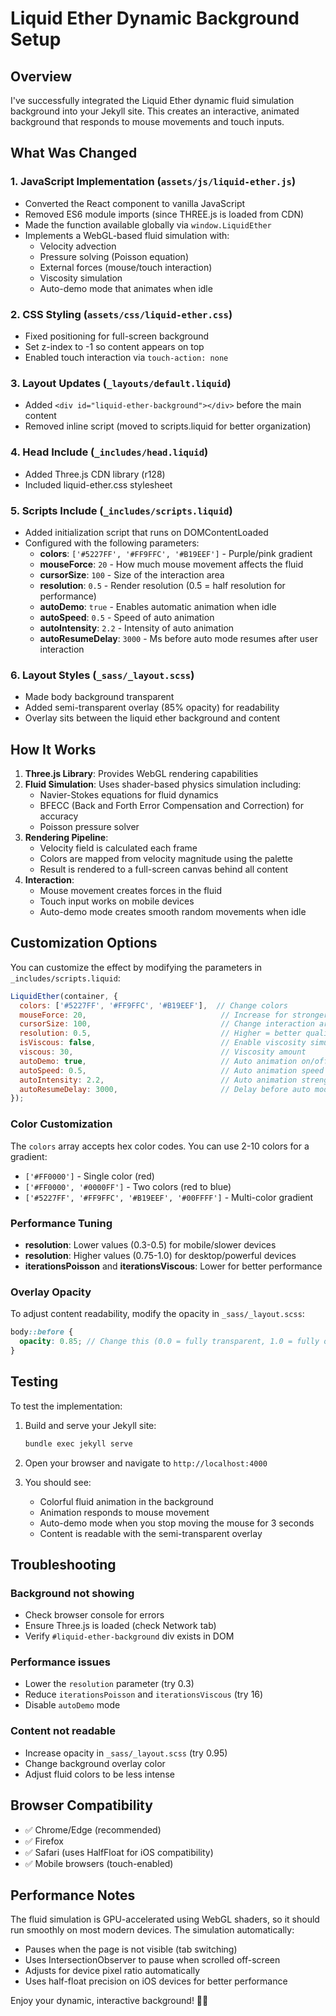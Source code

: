 # Liquid Ether Dynamic Background Setup

## Overview
I've successfully integrated the Liquid Ether dynamic fluid simulation background into your Jekyll site. This creates an interactive, animated background that responds to mouse movements and touch inputs.

## What Was Changed

### 1. JavaScript Implementation (`assets/js/liquid-ether.js`)
- Converted the React component to vanilla JavaScript
- Removed ES6 module imports (since THREE.js is loaded from CDN)
- Made the function available globally via `window.LiquidEther`
- Implements a WebGL-based fluid simulation with:
  - Velocity advection
  - Pressure solving (Poisson equation)
  - External forces (mouse/touch interaction)
  - Viscosity simulation
  - Auto-demo mode that animates when idle

### 2. CSS Styling (`assets/css/liquid-ether.css`)
- Fixed positioning for full-screen background
- Set z-index to -1 so content appears on top
- Enabled touch interaction via `touch-action: none`

### 3. Layout Updates (`_layouts/default.liquid`)
- Added `<div id="liquid-ether-background"></div>` before the main content
- Removed inline script (moved to scripts.liquid for better organization)

### 4. Head Include (`_includes/head.liquid`)
- Added Three.js CDN library (r128)
- Included liquid-ether.css stylesheet

### 5. Scripts Include (`_includes/scripts.liquid`)
- Added initialization script that runs on DOMContentLoaded
- Configured with the following parameters:
  - **colors**: `['#5227FF', '#FF9FFC', '#B19EEF']` - Purple/pink gradient
  - **mouseForce**: `20` - How much mouse movement affects the fluid
  - **cursorSize**: `100` - Size of the interaction area
  - **resolution**: `0.5` - Render resolution (0.5 = half resolution for performance)
  - **autoDemo**: `true` - Enables automatic animation when idle
  - **autoSpeed**: `0.5` - Speed of auto animation
  - **autoIntensity**: `2.2` - Intensity of auto animation
  - **autoResumeDelay**: `3000` - Ms before auto mode resumes after user interaction

### 6. Layout Styles (`_sass/_layout.scss`)
- Made body background transparent
- Added semi-transparent overlay (85% opacity) for readability
- Overlay sits between the liquid ether background and content

## How It Works

1. **Three.js Library**: Provides WebGL rendering capabilities
2. **Fluid Simulation**: Uses shader-based physics simulation including:
   - Navier-Stokes equations for fluid dynamics
   - BFECC (Back and Forth Error Compensation and Correction) for accuracy
   - Poisson pressure solver
3. **Rendering Pipeline**:
   - Velocity field is calculated each frame
   - Colors are mapped from velocity magnitude using the palette
   - Result is rendered to a full-screen canvas behind all content
4. **Interaction**:
   - Mouse movement creates forces in the fluid
   - Touch input works on mobile devices
   - Auto-demo mode creates smooth random movements when idle

## Customization Options

You can customize the effect by modifying the parameters in `_includes/scripts.liquid`:

```javascript
LiquidEther(container, {
  colors: ['#5227FF', '#FF9FFC', '#B19EEF'],  // Change colors
  mouseForce: 20,                              // Increase for stronger interaction
  cursorSize: 100,                             // Change interaction area size
  resolution: 0.5,                             // Higher = better quality, lower performance
  isViscous: false,                            // Enable viscosity simulation
  viscous: 30,                                 // Viscosity amount
  autoDemo: true,                              // Auto animation on/off
  autoSpeed: 0.5,                              // Auto animation speed
  autoIntensity: 2.2,                          // Auto animation strength
  autoResumeDelay: 3000,                       // Delay before auto mode resumes
});
```

### Color Customization
The `colors` array accepts hex color codes. You can use 2-10 colors for a gradient:
- `['#FF0000']` - Single color (red)
- `['#FF0000', '#0000FF']` - Two colors (red to blue)
- `['#5227FF', '#FF9FFC', '#B19EEF', '#00FFFF']` - Multi-color gradient

### Performance Tuning
- **resolution**: Lower values (0.3-0.5) for mobile/slower devices
- **resolution**: Higher values (0.75-1.0) for desktop/powerful devices
- **iterationsPoisson** and **iterationsViscous**: Lower for better performance

### Overlay Opacity
To adjust content readability, modify the opacity in `_sass/_layout.scss`:
```scss
body::before {
  opacity: 0.85; // Change this (0.0 = fully transparent, 1.0 = fully opaque)
}
```

## Testing

To test the implementation:

1. Build and serve your Jekyll site:
   ```bash
   bundle exec jekyll serve
   ```

2. Open your browser and navigate to `http://localhost:4000`

3. You should see:
   - Colorful fluid animation in the background
   - Animation responds to mouse movement
   - Auto-demo mode when you stop moving the mouse for 3 seconds
   - Content is readable with the semi-transparent overlay

## Troubleshooting

### Background not showing
- Check browser console for errors
- Ensure Three.js is loaded (check Network tab)
- Verify `#liquid-ether-background` div exists in DOM

### Performance issues
- Lower the `resolution` parameter (try 0.3)
- Reduce `iterationsPoisson` and `iterationsViscous` (try 16)
- Disable `autoDemo` mode

### Content not readable
- Increase opacity in `_sass/_layout.scss` (try 0.95)
- Change background overlay color
- Adjust fluid colors to be less intense

## Browser Compatibility

- ✅ Chrome/Edge (recommended)
- ✅ Firefox
- ✅ Safari (uses HalfFloat for iOS compatibility)
- ✅ Mobile browsers (touch-enabled)

## Performance Notes

The fluid simulation is GPU-accelerated using WebGL shaders, so it should run smoothly on most modern devices. The simulation automatically:
- Pauses when the page is not visible (tab switching)
- Uses IntersectionObserver to pause when scrolled off-screen
- Adjusts for device pixel ratio automatically
- Uses half-float precision on iOS devices for better performance

Enjoy your dynamic, interactive background! 🎨✨

